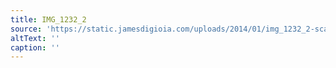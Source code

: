 ```yaml
---
title: IMG_1232_2
source: 'https://static.jamesdigioia.com/uploads/2014/01/img_1232_2-scaled.jpg'
altText: ''
caption: ''
---
```



